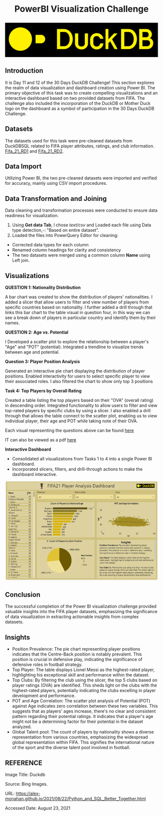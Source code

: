 # <p align="center" > PowerBI Visualization Challenge
![](https://github.com/AnietieJohnson/POWERBI-CHALLENGE-WITH-DUCKDB/blob/main/R.png)
## Introduction
It is Day 11 and 12 of the 30 Days DuckDB Challenge! This section explores the realm of data visualization and dashboard creation using Power BI. The primary objective of this task was to create compelling visualizations and an interactive dashboard based on two provided datasets from FIFA. The challenge also included the incorporation of the DuckDB or Mother Duck logo on the dashboard as a symbol of participation in the 30 Days DuckDB Challenge.

## Datasets
The datasets used for this task were pre-cleaned datasets from DuckDBSQL related to FIFA player attributes, ratings, and club information. [Fifa_21_RD1](https://github.com/AnietieJohnson/POWERBI-CHALLENGE-WITH-DUCKDB/blob/main/Fifa_21_RD1.csv) and [Fifa_21_RD2](https://github.com/AnietieJohnson/POWERBI-CHALLENGE-WITH-DUCKDB/blob/main/Fifa_21_RD2.csv). 
## Data Import
Utilizing Power BI, the two pre-cleaned datasets were imported and verified for accuracy, mainly using CSV import procedures.
## Data Transformation and Joining

Data cleaning and transformation processes were conducted to ensure data readiness for visualization.
1. Using **Get data Tab**, I chose _text/csv_ and Loaded each file using Data type detection,-: "Based on entire dataset".
2. Loaded the files into PowerQuery Editor for cleaning: 
- Corrected data types for each column
- Renamed column headings for clarity and consistency
- The two datasets were merged using a common column **Name**  using Left join.
## Visualizations

**QUESTION 1: Nationality Distribution**

A bar chart was created to show the distribution of players' nationalities.
I added a slicer that allow users to filter and view number of players from specific countries based on nationality. I further added a drill through that links this bar chart to the table visual in question four, in this way we can see a break down of players in particular country and identify them by their names.

**QUESTION 2: Age vs. Potential**

I Developed a scatter plot to explore the relationship between a player's "Age" and "POT" (potential).
Integrated a trendline to visualize trends between age and potential.

**Question 3: Player Position Analysis**

Generated an interactive pie chart displaying the distribution of player positions.
Enabled interactivity for users to select specific player to view their associated roles. I also filtered the chart to show only top 3 positions

**Task 4: Top Players by Overall Rating**

Created a table listing the top players based on their "OVA" (overall rating) in descending order.
Integrated functionality to allow users to filter and view top-rated players by specific clubs by using a slicer. I also enabled a drill through that allows the table connect to the scatter plot, enabling us to view individual player, their age and POT while taking note of their OVA.

Each visual representing the questions above can be found [here](https://github.com/AnietieJohnson/POWERBI-CHALLENGE-WITH-DUCKDB/blob/main/duckdb%20challenge%20phase%202.pbip)

IT can also be viewed as a pdf [here](https://github.com/AnietieJohnson/POWERBI-CHALLENGE-WITH-DUCKDB/blob/main/duckdb%20challenge%20phase%202%20pdf.pdf)

**Interactive Dashboard**

- Consolidated all visualizations from Tasks 1 to 4 into a single Power BI dashboard.
- Incorporated slicers, filters, and drill-through actions to make the dashboard interactive.

![](https://github.com/AnietieJohnson/POWERBI-CHALLENGE-WITH-DUCKDB/blob/main/fifa21%20powerbi%20analysis.png)
## Conclusion
The successful completion of the Power BI visualization challenge provided valuable insights into the FIFA player datasets, emphasizing the significance of data visualization in extracting actionable insights from complex datasets.
## Insights
- Position Prevalence: The pie chart representing player positions indicates that the Centre-Back position is notably prevalent. This position is crucial in defensive play, indicating the significance of defensive roles in football strategy.
- Top Player: The table displays Lionel Messi as the highest-rated player, highlighting his exceptional skill and performance within the dataset.
- Top Clubs: By filtering the club using the slicer, the top 5 clubs based on player ratings (OVA) are identified. This sheds light on the clubs with the highest-rated players, potentially indicating the clubs excelling in player development and performance.
- POT and Age Correlation: The scatter plot analysis of Potential (POT) against Age indicates zero correlation between these two variables. This suggests that as players' ages increase, there's no clear and consistent pattern regarding their potential ratings. It indicates that a player's age might not be a determining factor for their potential in the dataset analyzed.
- Global Talent pool: The count of players by nationality shows a diverse representation from various countries, emphasizing the widespread global representation within FIFA. This signifies the international nature of the sport and the diverse talent pool involved in football.
  
## REFERENCE
Image Title: Duckdb

Source: Bing Images. 

URL: https://alex-monahan.github.io/2021/08/22/Python_and_SQL_Better_Together.html

Accessed Date: August 23, 2021
